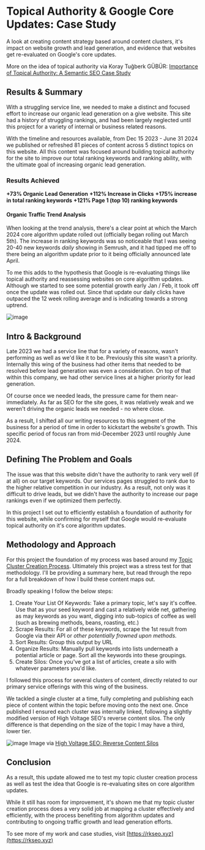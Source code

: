 # Topical Authority & Google Core Updates: Case Study
A look at creating content strategy based around content clusters, it's impact on website growth and lead generation, and evidence that websites get re-evaluated on Google's core updates.

More on the idea of topical authority via Koray Tuğberk GÜBÜR: [Importance of Topical Authority: A Semantic SEO Case Study](https://www.oncrawl.com/technical-seo/importance-topical-authority-semantic-seo/) 
## Results & Summary
With a struggling service line, we needed to make a distinct and focused effort to increase our organic lead generation on a give website. This site had a history of struggling rankings, and had been largely neglected until this project for a variety of internal or business related reasons. 

With the timeline and resources available, from Dec 15 2023 - June 31 2024 we published or refreshed 81 pieces of content across 5 distinct topics on this website. All this content was focused around building topical authority for the site to improve our total ranking keywords and ranking ability, with the ultimate goal of increasing organic lead generation. 

### Results Achieved
**+73% Organic Lead Generation**
**+112% Increase in Clicks**
**+175% increase in total ranking keywords**
**+121% Page 1 (top 10) ranking keywords**

#### Organic Traffic Trend Analysis
When looking at the trend analysis, there's a clear point at which the March 2024 core algorithm update rolled out (officially began rolling out March 5th). The increase in ranking keywords was so noticeable that I was seeing 20-40 new keywords *daily* showing in Semrush, and it had tipped me off to there being an algorithm update prior to it being officially announced late April. 

To me this adds to the hypothesis that Google is re-evaluating things like topical authority and reassessing websites on core algorithm updates. Although we started to see some potential growth early Jan / Feb, it took off once the update was rolled out. Since that update our daily clicks have outpaced the 12 week rolling average and is indicating towards a strong uptrend. 


![image](https://github.com/user-attachments/assets/10249cda-66fa-4b97-8175-7e87a628cf0f)

## Intro & Background
Late 2023 we had a service line that for a variety of reasons, wasn't performing as well as we'd like it to be. Previously this site wasn't a priority. Internally this wing of the business had other items that needed to be resolved before lead generation was even a consideration. On top of that within this company, we had other service lines at a higher priority for lead generation. 

Of course once we needed leads, the pressure came for them near-immediately. As far as SEO for the site goes, it was relatively weak and we weren't driving the organic leads we needed - no where close. 

As a result, I shifted all our writing resources to this segment of the business for a period of time in order to kickstart the website's growth. This specific period of focus ran from mid-December 2023 until roughly June 2024.
## Defining The Problem and Goals
The issue was that this website didn't have the authority to rank very well (if at all) on our target keywords. Our services pages struggled to rank due to the higher relative competition in our industry. As a result, not only was it difficult to drive leads, but we didn't have the authority to increase our page rankings even if we optimized them perfectly. 

In this project I set out to efficiently establish a foundation of authority for this website, while confirming for myself that Google would re-evaluate topical authority on it's core algorithm updates. 

## Methodology and Approach
For this project the foundation of my process was based around my [Topic Cluster Creation Process](https://github.com/krutzar/topic-cluster-creation). Ultimately this project was a stress test for that methodology. I'll be providing a summary here, but read through the repo for a full breakdown of how I build these content maps out. 

Broadly speaking I follow the below steps:
1. Create Your List Of Keywords: Take a primary topic, let's say it's coffee. Use that as your seed keyword and cast a relatively wide net, gathering as may keywords as you want, digging into sub-topics of coffee as well (such as brewing methods, beans, roasting, etc.)
2. Scrape Results: For all of these keywords, scrape the 1st result from Google via their API or _other potentially frowned upon methods._
3. Sort Results: Group this output by URL
4. Organize Results: Manually pull keywords into lists underneath a potential article or page. Sort all the keywords into these groupings.
5. Create Silos: Once you've got a list of articles, create a silo with whatever parameters you'd like.

I followed this process for several clusters of content, directly related to our primary service offerings with this wing of the business. 

We tackled a single cluster at a time, fully completing and publishing each piece of content within the topic before moving onto the next one. Once published I ensured each cluster was internally linked, following a slightly modified version of High Voltage SEO's reverse content silos. The only difference is that depending on the size of the topic I may have a third, lower tier. 

![image](https://github.com/user-attachments/assets/5fbd40e7-9813-41d5-b7e3-347e95e0402f)
Image via [High Voltage SEO: Reverse Content Silos](https://hvseo.co/blog/the-hidden-hero-of-on-page-seo-reverse-content-silos/)

## Conclusion
As a result, this update allowed me to test my topic cluster creation process as well as test the idea that Google is re-evaluating sites on core algorithm updates. 

While it still has room for improvement, it's shown me that my topic cluster creation process does a very solid job at mapping a cluster effectively and efficiently, with the process benefiting from algorithm updates and contributing to ongoing traffic growth and lead generation efforts. 

To see more of my work and case studies, visit [https://rkseo.xyz](https://rkseo.xyz)
